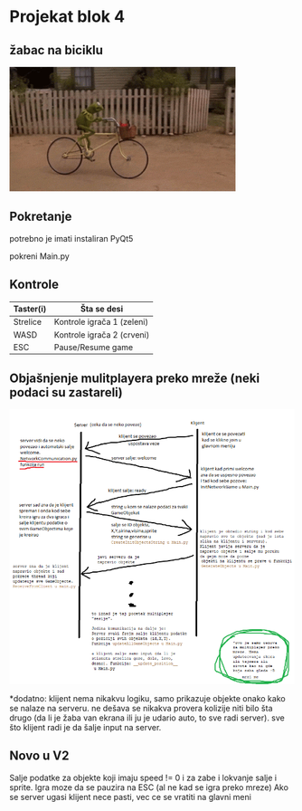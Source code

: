 # Projekat blok 4
## žabac na biciklu
![biciklo](https://github.com/lukardvn/pepe/blob/master/kermit.gif)

## Pokretanje

potrebno je imati instaliran PyQt5

pokreni Main.py

## Kontrole
| Taster(i) | Šta se desi |
| --------- | ----------- |
| Strelice | Kontrole igrača 1 (zeleni) |
| WASD | Kontrole igrača 2 (crveni) |
| ESC | Pause/Resume game |

## Objašnjenje mulitplayera preko mreže (neki podaci su zastareli)
![objasnjenje](https://github.com/lukardvn/pepe/blob/multiplayerV2/objasnjenjeMultiplayer.png)

*dodatno: klijent nema nikakvu logiku, samo prikazuje objekte onako kako se nalaze na serveru. ne dešava se nikakva provera kolizije 
niti bilo šta drugo (da li je žaba van ekrana ili ju je udario auto, to sve radi server). sve što klijent radi je da šalje input na server.

## Novo u V2
Salje podatke za objekte koji imaju speed != 0
i za zabe i lokvanje salje i sprite.
Igra moze da se pauzira na ESC (al ne kad se igra preko mreze)
Ako se server ugasi klijent nece pasti, vec ce se vratiti na glavni meni
